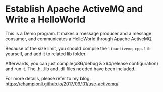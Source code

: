 # Establish Apache ActiveMQ and Write a HelloWorld

This is a Demo program. It makes a message producer and a message consumer, and communicates a HelloWorld through Apache ActiveMQ.

Because of the size limit, you should compile the `libactivemq-cpp.lib` yourself, and add it to related lib folder.

Afterwards, you can just compile(x86/debug & x64/release configuration) and run it. The .h, .lib and .dll files needed have been included. 

For more details, please refer to my blog: https://championli.github.io/2017/09/01/use-activemq/